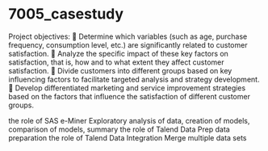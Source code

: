 # 7005_casestudy
Project objectives:
	Determine which variables (such as age, purchase frequency, consumption level, etc.) are significantly related to customer satisfaction.
	Analyze the specific impact of these key factors on satisfaction, that is, how and to what extent they affect customer satisfaction.
	Divide customers into different groups based on key influencing factors to facilitate targeted analysis and strategy development.
	Develop differentiated marketing and service improvement strategies based on the factors that influence the satisfaction of different customer groups.

the role of SAS e-Miner
Exploratory analysis of data, creation of models, comparison of models, summary
the role of Talend Data Prep
data preparation
the role of Talend Data Integration
Merge multiple data sets
